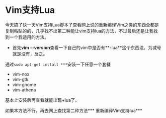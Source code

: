 # Vim支持Lua

今天搞了快一天Vim支持Lua脚本了查看网上说的重新编译Vim之类的东西全都是复制粘贴的的，几乎找不出第二种能让vim支持lua的方法，不过最后还是让我找到一个我适用的方法。

* 首先**vim --version**查看一下自己的vim中是否有**-lua**这个东西没，为减号就是没有，反之。

通过```sudo apt-get install ***```安装一下任意一个套餐

* vim-nox
* vim-gtk
* vim-gnome
* vim-athena

基本上安装后再查看就能出现+lua了。

如果本方法不行，再去网上查找第二种方法*** 重新编译Vim支持lua***
